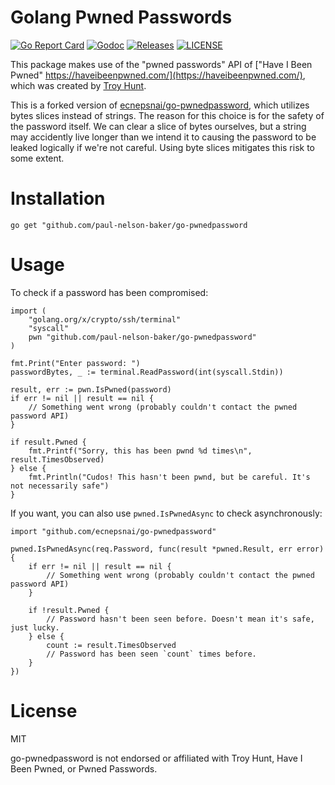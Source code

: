 # Golang Pwned Passwords

[![Go Report Card](https://goreportcard.com/badge/github.com/paul-nelson-baker/go-pwnedpassword?style=flat-square)](https://goreportcard.com/report/github.com/paul-nelson-baker/go-pwnedpassword)
[![Godoc](http://img.shields.io/badge/go-documentation-blue.svg?style=flat-square)](https://godoc.org/github.com/paul-nelson-baker/go-pwnedpassword)
[![Releases](https://img.shields.io/github/release/paul-nelson-baker/go-pwnedpassword/all.svg?style=flat-square)](https://github.com/paul-nelson-baker/go-pwnedpassword/releases)
[![LICENSE](https://img.shields.io/github/license/paul-nelson-baker/go-pwnedpassword.svg?style=flat-square)](https://github.com/paul-nelson-baker/go-pwnedpassword/blob/master/LICENSE)

This package makes use of the "pwned passwords" API of ["Have I Been Pwned" https://haveibeenpwned.com/](https://haveibeenpwned.com/), which was created by [Troy Hunt](https://haveibeenpwned.com/About).

This is a forked version of [ecnepsnai/go-pwnedpassword](https://github.com/ecnepsnai/go-pwnedpassword), which utilizes bytes slices instead of strings. The reason for this choice is for the safety of the password itself. We can clear a slice of bytes ourselves, but a string may accidently live longer than we intend it to causing the password to be leaked logically if we're not careful. Using byte slices mitigates this risk to some extent.

# Installation

```
go get "github.com/paul-nelson-baker/go-pwnedpassword
```

# Usage

To check if a password has been compromised:

```golang
import (
    "golang.org/x/crypto/ssh/terminal"
    "syscall"
    pwn "github.com/paul-nelson-baker/go-pwnedpassword"
)

fmt.Print("Enter password: ")
passwordBytes, _ := terminal.ReadPassword(int(syscall.Stdin))

result, err := pwn.IsPwned(password)
if err != nil || result == nil {
    // Something went wrong (probably couldn't contact the pwned password API)
}

if result.Pwned {
    fmt.Printf("Sorry, this has been pwnd %d times\n", result.TimesObserved)
} else {
    fmt.Println("Cudos! This hasn't been pwnd, but be careful. It's not necessarily safe")
}
```

If you want, you can also use `pwned.IsPwnedAsync` to check asynchronously:

```golang
import "github.com/ecnepsnai/go-pwnedpassword"

pwned.IsPwnedAsync(req.Password, func(result *pwned.Result, err error) {
    if err != nil || result == nil {
        // Something went wrong (probably couldn't contact the pwned password API)
    }

    if !result.Pwned {
        // Password hasn't been seen before. Doesn't mean it's safe, just lucky.
    } else {
        count := result.TimesObserved
        // Password has been seen `count` times before.
    }
})
```

# License

MIT

go-pwnedpassword is not endorsed or affiliated with Troy Hunt, Have I Been Pwned, or Pwned Passwords.